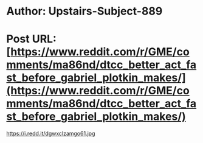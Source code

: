 # Author: Upstairs-Subject-889
# Post URL: [https://www.reddit.com/r/GME/comments/ma86nd/dtcc_better_act_fast_before_gabriel_plotkin_makes/](https://www.reddit.com/r/GME/comments/ma86nd/dtcc_better_act_fast_before_gabriel_plotkin_makes/)


https://i.redd.it/dgwxclzamgo61.jpg